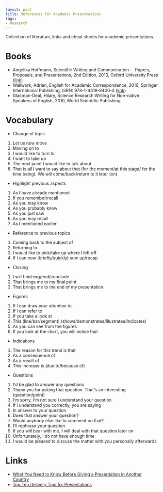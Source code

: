 ```yaml
---
layout: post
title: References for Academic Presentations
tags:
- Research
---
```

Collection of literature, links and cheat sheets for academic presentations.

# Books
* Angelika Hoffmann, Scientific Writing and Communication -- Papers, Proposals, and Presentations, 2nd Edition, 2013, Oxford  University Press ([link](https://global.oup.com/ushe/product/scientific-writing-and-communication-9780199947560?cc=de&lang=en&))
* Wallwork, Adrian, English for Academic Correspondence, 2016, Springer International Publishing, ISBN: 978-1-4419-9400-4 ([link](http://www.springer.com/us/book/9783319264332))
* Glasman-Deal, Hilary, Science Research Writing for Non-native Speakers of English, 2010, World Scientific Publishing

# Vocabulary

* Change of topic
1. Let us now move 
1. Moving on to
1. I would like to turn to
1. I want to take up
1. The next point I would like to talk about
1. That is all I want to say about that (for the moment/at this stage/ for the time being). We will come/back/return to it later (on) 
* Highlight previous aspects
1. As I have already mentioned
1. If you remember/recall 
1. As you may know
1. As you probably know
1. As you just saw
1. As you may recall
1. As I mentioned earlier
* Reference to previous topics 
1. Coming back to the subject of
1. Returning to
1. I would like to pick/take up where I left off
1. If I can now (briefly/quickly) sum up/recap
* Closing
1. I will finishing/end/conclude
1. That brings me to my final point
1. That brings me to the end of my presentation
* Figures 
1. If I can draw your attention to
1. If I can refer to
1. If you take a look at
1. This (line/bar/segment) (shows/demonstrates/illustrates/indicates)
1. As you can see from the figures
1. If you look at the chart, you will notice that
* Indications
1. The reason for this trend is that
1. As a consequence of
1. As a result of
1. This increase is (due to/because of)
* Questions
1. I'd be glad to answer any questions
1. Thany you for asking that question. That's an interesting (question/point)
1. I'm sorry, I'm not sure I understand your question
1. If I understand you correctly, you are saying
1. In answer to your question
1. Does that answer your question?
1. Would anybody else like to comment on that?
1. I'll rephrase your question
1. If you will bear with me, I will deal with that question later on
1. Unfortunately, I do not have enough time
1. I would be pleased to discuss the matter with you personally afterwards

# Links

* [What You Need to Know Before Giving a Presentation in Another Country](http://fortune.com/2016/06/28/international-presentation-tips/)
* [Top Ten Delivery Tips for Presentations](http://www.garrreynolds.com/preso-tips/deliver/)

